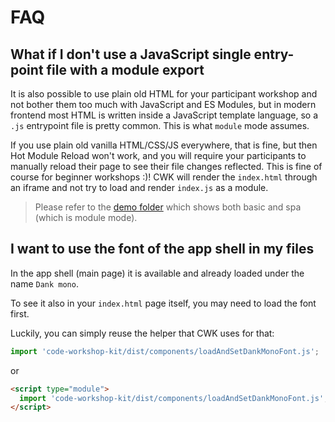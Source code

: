 # FAQ

## What if I don't use a JavaScript single entry-point file with a module export

It is also possible to use plain old HTML for your participant workshop and not bother them too much with JavaScript and ES Modules, but in modern frontend most HTML is written inside a JavaScript template language, so a `.js` entrypoint file is pretty common. This is what `module` mode assumes.

If you use plain old vanilla HTML/CSS/JS everywhere, that is fine, but then Hot Module Reload won't work, and you will require your participants to manually reload their page to see their file changes reflected. This is fine of course for beginner workshops :)!
CWK will render the `index.html` through an iframe and not try to load and render `index.js` as a module.

> Please refer to the [demo folder](https://github.com/code-workshop-kit/cwk-frontend/tree/master/demo) which shows both basic and spa (which is module mode).

## I want to use the font of the app shell in my files

In the app shell (main page) it is available and already loaded under the name `Dank mono`.

To see it also in your `index.html` page itself, you may need to load the font first.

Luckily, you can simply reuse the helper that CWK uses for that:

```js
import 'code-workshop-kit/dist/components/loadAndSetDankMonoFont.js';
```

or

```html
<script type="module">
  import 'code-workshop-kit/dist/components/loadAndSetDankMonoFont.js';
</script>
```